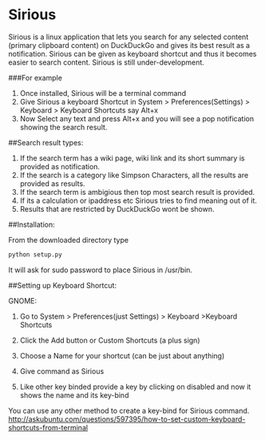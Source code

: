 # Sirious

Sirious is a linux application that lets you search for any selected content (primary clipboard content) on DuckDuckGo and gives its best result as a notification.
Sirious can be given as keyboard shortcut and thus it becomes easier to search content.
Sirious is still under-development.

###For example
1. Once installed, Sirious will be a terminal command
2. Give Sirious a keyboard Shortcut in System > Preferences(Settings) > Keyboard > Keyboard Shortcuts say Alt+x
3. Now Select any text and press Alt+x and you will see a pop notification showing the search result.

##Search result types:
  1. If the search term has a wiki page, wiki link and its short summary is provided as notification.
  2. If the search is a category like Simpson Characters, all the results are provided as results.
  3. If the search term is ambigious then top most search result is provided.
  4. If its a calculation or ipaddress etc Sirious tries to find meaning out of it.
  5. Results that are restricted by DuckDuckGo wont be shown.

##Installation:

From the downloaded directory type

```python
python setup.py 
```

It will ask for sudo password to place Sirious in /usr/bin.

##Setting up Keyboard Shortcut:

GNOME:

1. Go to System > Preferences(just Settings) > Keyboard >Keyboard Shortcuts

2. Click the Add button or Custom Shortcuts (a plus sign)

3. Choose a Name for your shortcut (can be just about anything)

4. Give command as Sirious 

5. Like other key binded provide a key by clicking on disabled and now it shows the name and its key-bind

You can use any other method to create a key-bind for Sirious command.
http://askubuntu.com/questions/597395/how-to-set-custom-keyboard-shortcuts-from-terminal

